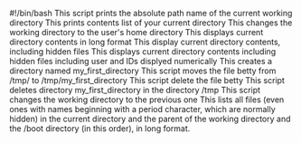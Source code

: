 #!/bin/bash
This script prints the absolute path name of the current working directory
This prints contents list of your current directory
This changes the working directory to the user's home directory
This displays current directory contents in long format
This display current directory contents, including hidden files
This displays current directory contents including hidden files including user and IDs displyed numerically
This creates a directory named my_first_directory
This script moves the file betty from /tmp/ to /tmp/my_first_directory
This script delete the file betty
This script deletes directory my_first_directory in the directory /tmp
This script changes the working directory to the previous one
This lists  all files (even ones with names beginning with a period character, which are normally hidden) in the current directory and the parent of the working directory and the /boot directory (in this order), in long format.
